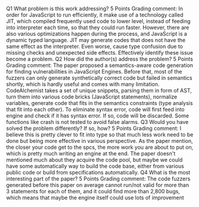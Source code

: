 Q1 What problem is this work addressing?
5 Points
Grading comment:
In order for JavaScript to run efficiently, it make use of a technology called JIT, which compiled frequently used code to lower level, instead of feeding into interpreter each time, so that they could run faster. However, there are also various optimizations happen during the process, and JavaScript is a dynamic typed language. JIT may generate codes that does not have the same effect as the interpreter. Even worse, cause type confusion due to missing checks and unexpected side effects. Effectively identify these issue become a problem.
Q2 How did the author(s) address the problem?
5 Points
Grading comment:
The paper proposed a semantics-aware code generation for finding vulnerabilities in JavaScript Engines. Before that, most of the fuzzers can only generate synthetically correct code but failed in semantics shortly, which is hardly useful and comes with many limitation. CodeAlchemist takes a set of unique snippets, parsing them in form of AST, turn them into various code bricks (JavaScript statements), normalize variables, generate code that fits in the semantics constraints (type analysis that fit into each other). To eliminate syntax error, code will first feed into engine and check if it has syntax error. If so, code will be discarded. Some functions like crash is not tested to avoid false alarms.
Q3 Would you have solved the problem differently? If so, how?
5 Points
Grading comment:
I believe this is pretty clever to fit into type so that much less work need to be done but being more effective in various perspective. As the paper mention, the closer your code get to the spcs, the more work you are about to put on, which is pretty much writing an engine at the end. The paper doesn't mentioned much about they acquire the code pool, but maybe we could have some automatically way to build the code base, either from various public code or build from specifications automatically.
Q4 What is the most interesting part of the paper?
5 Points
Grading comment:
The code fuzzers generated before this paper on average cannot run/not valid for more than 3 statements for each of them, and it could find more than 2,800 bugs, which means that maybe the engine itself could use lots of improvement
